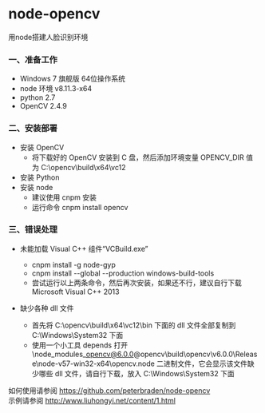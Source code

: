 # node-opencv
用node搭建人脸识别环境

### 一、准备工作
* Windows 7 旗舰版 64位操作系统
* node 环境 v8.11.3-x64
* python 2.7
* OpenCV 2.4.9

### 二、安装部署
* 安装 OpenCV
  * 将下载好的 OpenCV 安装到 C 盘，然后添加环境变量 OPENCV_DIR 值为 C:\opencv\build\x64\vc12
* 安装 Python
* 安装 node
  * 建议使用 cnpm 安装
  * 运行命令 cnpm install opencv

### 三、错误处理
* 未能加载 Visual C++ 组件“VCBuild.exe”
  * cnpm install -g node-gyp
  * cnpm install --global --production windows-build-tools
  * 尝试运行以上两条命令，然后再次安装，如果还不行，建议自行下载 Microsoft Visual C++ 2013
  
* 缺少各种 dll 文件
  * 首先将 C:\opencv\build\x64\vc12\bin 下面的 dll 文件全部复制到 C:\Windows\System32 下面
  * 使用一个小工具 depends 打开 \node_modules\_opencv@6.0.0@opencv\build\opencv\v6.0.0\Release\node-v57-win32-x64\opencv.node 二进制文件，它会显示该文件缺少哪些 dll 文件，请自行下载，放入 C:\Windows\System32 下面
  
如何使用请参阅 https://github.com/peterbraden/node-opencv <br/>
示例请参阅 http://www.liuhongyi.net/content/1.html
